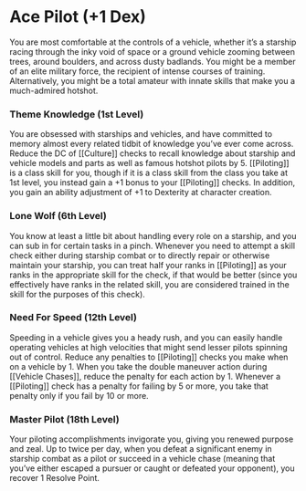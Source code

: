 
# Ace Pilot (+1 Dex)
You are most comfortable at the controls of a vehicle, whether it’s a starship racing through the inky void of space or a ground vehicle zooming between trees, around boulders, and across dusty badlands. You might be a member of an elite military force, the recipient of intense courses of training. Alternatively, you might be a total amateur with innate skills that make you a much-admired hotshot.

### Theme Knowledge (1st Level)
You are obsessed with starships and vehicles, and have committed to memory almost every related tidbit of knowledge you’ve ever come across. Reduce the DC of [[Culture]] checks to recall knowledge about starship and vehicle models and parts as well as famous hotshot pilots by 5. [[Piloting]] is a class skill for you, though if it is a class skill from the class you take at 1st level, you instead gain a +1 bonus to your [[Piloting]] checks. In addition, you gain an ability adjustment of +1 to Dexterity at character creation.

### Lone Wolf (6th Level)
You know at least a little bit about handling every role on a starship, and you can sub in for certain tasks in a pinch. Whenever you need to attempt a skill check either during starship combat or to directly repair or otherwise maintain your starship, you can treat half your ranks in [[Piloting]] as your ranks in the appropriate skill for the check, if that would be better (since you effectively have ranks in the related skill, you are considered trained in the skill for the purposes of this check).

### Need For Speed (12th Level)
Speeding in a vehicle gives you a heady rush, and you can easily handle operating vehicles at high velocities that might send lesser pilots spinning out of control. Reduce any penalties to [[Piloting]] checks you make when on a vehicle by 1. When you take the double maneuver action during [[Vehicle Chases]], reduce the penalty for each action by 1. Whenever a [[Piloting]] check has a penalty for failing by 5 or more, you take that penalty only if you fail by 10 or more.

### Master Pilot (18th Level)
Your piloting accomplishments invigorate you, giving you renewed purpose and zeal. Up to twice per day, when you defeat a significant enemy in starship combat as a pilot or succeed in a vehicle chase (meaning that you’ve either escaped a pursuer or caught or defeated your opponent), you recover 1 Resolve Point.